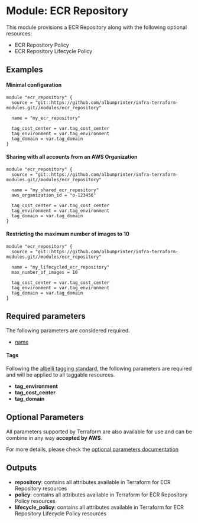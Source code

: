 # Module: ECR Repository

This module provisions a ECR Repository along with the following optional resources:

* ECR Repository Policy
* ECR Repository Lifecycle Policy

## Examples 

#### Minimal configuration
```
module "ecr_repository" {
  source = "git::https://github.com/albumprinter/infra-terraform-modules.git//modules/ecr_repository"

  name = "my_ecr_repository"
  
  tag_cost_center = var.tag_cost_center
  tag_environment = var.tag_environment
  tag_domain = var.tag_domain
}
```

#### Sharing with all accounts from an AWS Organization
```
module "ecr_repository" {
  source = "git::https://github.com/albumprinter/infra-terraform-modules.git//modules/ecr_repository"

  name = "my_shared_ecr_repository"
  aws_organization_id = "o-123456"
  
  tag_cost_center = var.tag_cost_center
  tag_environment = var.tag_environment
  tag_domain = var.tag_domain
}
```

#### Restricting the maximum number of images to 10
```
module "ecr_repository" {
  source = "git::https://github.com/albumprinter/infra-terraform-modules.git//modules/ecr_repository"

  name = "my_lifecycled_ecr_repository"
  max_number_of_images = 10
  
  tag_cost_center = var.tag_cost_center
  tag_environment = var.tag_environment
  tag_domain = var.tag_domain
}
```

## Required parameters

The following parameters are considered required.

* [name](https://www.terraform.io/docs/providers/aws/r/ecr_repository.html#name)

#### Tags
Following the [albelli tagging standard](https://wiki.albelli.net/wiki/Albelli_AWS_Tagging_standards), the following parameters are required and will be applied to all taggable resources.

* **tag_environment**
* **tag_cost_center**
* **tag_domain**

## Optional Parameters

All parameters supported by Terraform are also available for use and can be combine in any way **accepted by AWS**.

For more details, please check the [optional parameters documentation](docs/optional_parameters.md)

## Outputs

* **repository**: contains all attributes available in Terraform for ECR Repository resources
* **policy**: contains all attributes available in Terraform for ECR Repository Policy resources
* **lifecycle_policy**: contains all attributes available in Terraform for ECR Repository Lifecycle Policy resources
